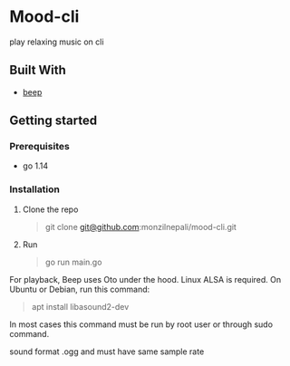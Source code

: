 # Mood-cli
play relaxing music on cli


## Built With
- [beep](https://github.com/faiface/beep)

## Getting started

### Prerequisites
- go 1.14

### Installation
1. Clone the repo
    > git clone git@github.com:monzilnepali/mood-cli.git
2. Run
    > go run main.go


For playback, Beep uses Oto under the hood.
Linux
ALSA is required. On Ubuntu or Debian, run this command:
> apt install libasound2-dev

In most cases this command must be run by root user or through sudo command.


sound format .ogg and must have same sample rate
